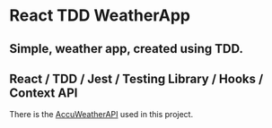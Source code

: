 # React TDD WeatherApp

## Simple, weather app, created using TDD.

## **React / TDD / Jest / Testing Library / Hooks / Context API**

There is the [AccuWeatherAPI](https://developer.accuweather.com/) used in this project.
